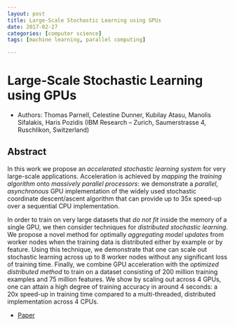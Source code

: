 ```yaml
---
layout: post
title: Large-Scale Stochastic Learning using GPUs
date: 2017-02-27
categories: [computer science]
tags: [machine learning, parallel computing]

---
```







# Large-Scale Stochastic Learning using GPUs

* Authors: Thomas Parnell, Celestine Dunner, Kubilay Atasu, Manolis Sifalakis, Haris Pozidis (IBM Research – Zurich, Saumerstrasse 4, Ruschlikon, Switzerland)

## Abstract

In this work we propose an *accelerated stochastic learning system* for very large-scale applications. Acceleration is achieved by *mapping* the *training algorithm* onto *massively parallel processors*: we demonstrate a *parallel*, *asynchronous* GPU implementation of the widely used stochastic coordinate descent/ascent algorithm that can provide up to 35x speed-up over a sequential CPU implementation. 

In order to train on very large datasets that *do not fit* inside the memory of a single GPU, we then consider techniques for *distributed stochastic learning*. We propose a novel method for optimally *aggregating model updates* from worker nodes when the training data is distributed either by example or by feature. Using this technique, we demonstrate that one can scale out stochastic learning across up to 8 worker nodes without any significant loss of training time. Finally, we combine GPU acceleration with the *optimized distributed method* to train on a dataset consisting of 200 million training examples and 75 million features. We show by scaling out across 4 GPUs, one can attain a high degree of training accuracy in around 4 seconds: a 20x speed-up in training time compared to a multi-threaded, distributed implementation across 4 CPUs.

* [Paper](https://arxiv.org/pdf/1702.07005)